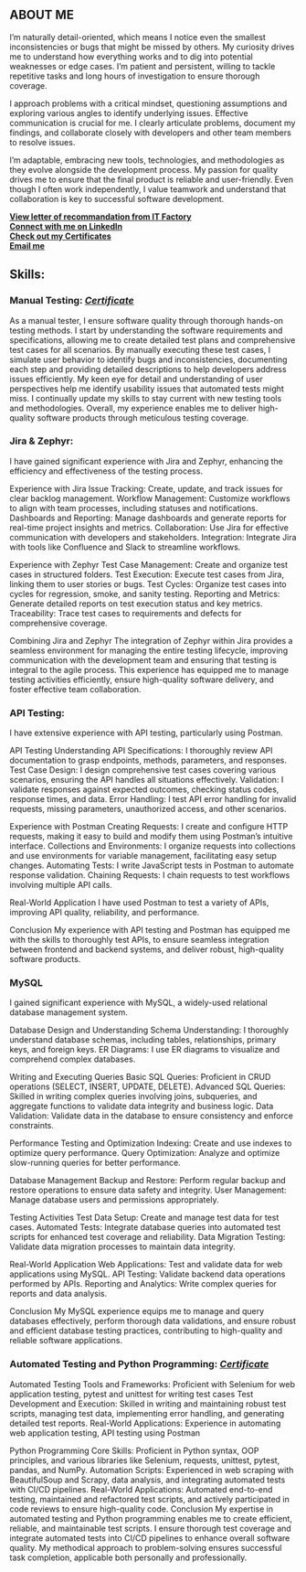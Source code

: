 ## ABOUT ME

I’m naturally detail-oriented, which means I notice even the smallest inconsistencies or bugs that might be missed by others. My curiosity drives me to understand how everything works and to dig into potential weaknesses or edge cases. I’m patient and persistent, willing to tackle repetitive tasks and long hours of investigation to ensure thorough coverage.

I approach problems with a critical mindset, questioning assumptions and exploring various angles to identify underlying issues. Effective communication is crucial for me. I clearly articulate problems, document my findings, and collaborate closely with developers and other team members to resolve issues.

I’m adaptable, embracing new tools, technologies, and methodologies as they evolve alongside the development process. My passion for quality drives me to ensure that the final product is reliable and user-friendly. Even though I often work independently, I value teamwork and understand that collaboration is key to successful software development.


[**View letter of recommandation from IT Factory**](https://github.com/harkonenn-git/Recommandation-Letters/blob/main/IT_Factory_recommandation_letter.pdf)<br>
[**Connect with me on LinkedIn**](https://www.linkedin.com/in/robert-canuci/)<br>
[**Check out my Certificates**](https://github.com/harkonenn-git/Certificates)<br>
[**Email me**](mailto:robertcanuci@gmail.com)<br>

## Skills:

### Manual Testing: [***Certificate***](https://github.com/harkonenn-git/Certificates/blob/main/QASoftwareTester.pdf)<br>

As a manual tester, I ensure software quality through thorough hands-on testing methods. I start by understanding the software requirements and specifications, allowing me to create detailed test plans and comprehensive test cases for all scenarios. By manually executing these test cases, I simulate user behavior to identify bugs and inconsistencies, documenting each step and providing detailed descriptions to help developers address issues efficiently. My keen eye for detail and understanding of user perspectives help me identify usability issues that automated tests might miss. I continually update my skills to stay current with new testing tools and methodologies. Overall, my experience enables me to deliver high-quality software products through meticulous testing coverage.

### Jira & Zephyr:

I have gained significant experience with Jira and Zephyr, enhancing the efficiency and effectiveness of the testing process.

Experience with Jira
Issue Tracking: Create, update, and track issues for clear backlog management.
Workflow Management: Customize workflows to align with team processes, including statuses and notifications.
Dashboards and Reporting: Manage dashboards and generate reports for real-time project insights and metrics.
Collaboration: Use Jira for effective communication with developers and stakeholders.
Integration: Integrate Jira with tools like Confluence and Slack to streamline workflows.

Experience with Zephyr
Test Case Management: Create and organize test cases in structured folders.
Test Execution: Execute test cases from Jira, linking them to user stories or bugs.
Test Cycles: Organize test cases into cycles for regression, smoke, and sanity testing.
Reporting and Metrics: Generate detailed reports on test execution status and key metrics.
Traceability: Trace test cases to requirements and defects for comprehensive coverage.

Combining Jira and Zephyr
The integration of Zephyr within Jira provides a seamless environment for managing the entire testing lifecycle, improving communication with the development team and ensuring that testing is integral to the agile process. This experience has equipped me to manage testing activities efficiently, ensure high-quality software delivery, and foster effective team collaboration.

### API Testing: 

I have extensive experience with API testing, particularly using Postman.

API Testing
Understanding API Specifications: I thoroughly review API documentation to grasp endpoints, methods, parameters, and responses.
Test Case Design: I design comprehensive test cases covering various scenarios, ensuring the API handles all situations effectively.
Validation: I validate responses against expected outcomes, checking status codes, response times, and data.
Error Handling: I test API error handling for invalid requests, missing parameters, unauthorized access, and other scenarios.

Experience with Postman
Creating Requests: I create and configure HTTP requests, making it easy to build and modify them using Postman’s intuitive interface.
Collections and Environments: I organize requests into collections and use environments for variable management, facilitating easy setup changes.
Automating Tests: I write JavaScript tests in Postman to automate response validation.
Chaining Requests: I chain requests to test workflows involving multiple API calls.

Real-World Application
I have used Postman to test a variety of APIs, improving API quality, reliability, and performance.

Conclusion
My experience with API testing and Postman has equipped me with the skills to thoroughly test APIs, to ensure seamless integration between frontend and backend systems, and deliver robust, high-quality software products.

### MySQL
I gained significant experience with MySQL, a widely-used relational database management system.

Database Design and Understanding
Schema Understanding: I thoroughly understand database schemas, including tables, relationships, primary keys, and foreign keys.
ER Diagrams: I use ER diagrams to visualize and comprehend complex databases.

Writing and Executing Queries
Basic SQL Queries: Proficient in CRUD operations (SELECT, INSERT, UPDATE, DELETE).
Advanced SQL Queries: Skilled in writing complex queries involving joins, subqueries, and aggregate functions to validate data integrity and business logic.
Data Validation: Validate data in the database to ensure consistency and enforce constraints.

Performance Testing and Optimization
Indexing: Create and use indexes to optimize query performance.
Query Optimization: Analyze and optimize slow-running queries for better performance.

Database Management
Backup and Restore: Perform regular backup and restore operations to ensure data safety and integrity.
User Management: Manage database users and permissions appropriately.

Testing Activities
Test Data Setup: Create and manage test data for test cases.
Automated Tests: Integrate database queries into automated test scripts for enhanced test coverage and reliability.
Data Migration Testing: Validate data migration processes to maintain data integrity.

Real-World Application
Web Applications: Test and validate data for web applications using MySQL.
API Testing: Validate backend data operations performed by APIs.
Reporting and Analytics: Write complex queries for reports and data analysis.

Conclusion
My MySQL experience equips me to manage and query databases effectively, perform thorough data validations, and ensure robust and efficient database testing practices, contributing to high-quality and reliable software applications.

### Automated Testing and Python Programming: [***Certificate***](https://github.com/harkonenn-git/Certificates/blob/main/QAAutomationTester.pdf)
Automated Testing
Tools and Frameworks: Proficient with Selenium for web application testing, pytest and unittest for writing test cases
Test Development and Execution: Skilled in writing and maintaining robust test scripts, managing test data, implementing error handling, and generating detailed test reports. 
Real-World Applications: Experience in automating web application testing, API testing using Postman 

Python Programming
Core Skills: Proficient in Python syntax, OOP principles, and various libraries like Selenium, requests, unittest, pytest, pandas, and NumPy.
Automation Scripts: Experienced in web scraping with BeautifulSoup and Scrapy, data analysis, and integrating automated tests with CI/CD pipelines.
Real-World Applications: Automated end-to-end testing, maintained and refactored test scripts, and actively participated in code reviews to ensure high-quality code.
Conclusion
My expertise in automated testing and Python programming enables me to create efficient, reliable, and maintainable test scripts. I ensure thorough test coverage and integrate automated tests into CI/CD pipelines to enhance overall software quality. My methodical approach to problem-solving ensures successful task completion, applicable both personally and professionally.
  
